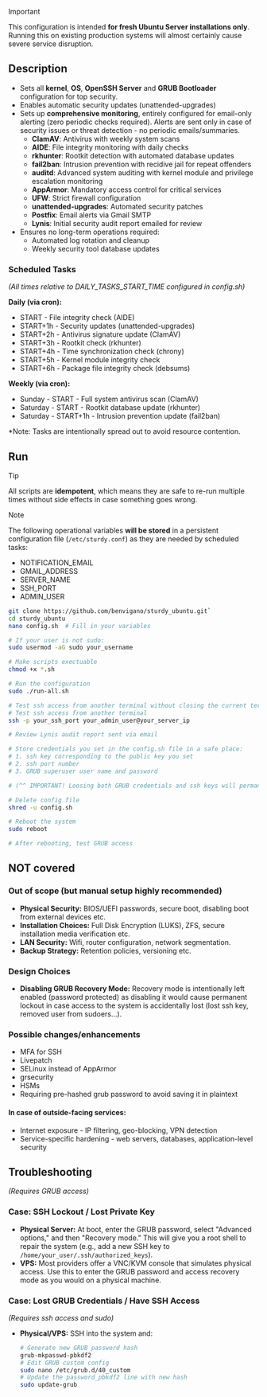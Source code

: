 > [!IMPORTANT] 
> This configuration is intended **for fresh Ubuntu Server installations only**. Running this on existing production systems will almost certainly cause severe service disruption.

## Description
- Sets all **kernel**, **OS**, **OpenSSH Server** and **GRUB Bootloader** configuration for top security.
- Enables automatic security updates (unattended-upgrades)
- Sets up **comprehensive monitoring**, entirely configured for email-only alerting (zero periodic checks required). Alerts are sent only in case of security issues or threat detection - no periodic emails/summaries.
  - **ClamAV**: Antivirus with weekly system scans
  - **AIDE**: File integrity monitoring with daily checks
  - **rkhunter**: Rootkit detection with automated database updates
  - **fail2ban**: Intrusion prevention with recidive jail for repeat offenders
  - **auditd**: Advanced system auditing with kernel module and privilege escalation monitoring
  - **AppArmor**: Mandatory access control for critical services
  - **UFW**: Strict firewall configuration
  - **unattended-upgrades**: Automated security patches
  - **Postfix**: Email alerts via Gmail SMTP
  - **Lynis**: Initial security audit report emailed for review
- Ensures no long-term operations required:
  - Automated log rotation and cleanup
  - Weekly security tool database updates

### Scheduled Tasks
*(All times relative to DAILY_TASKS_START_TIME configured in config.sh)*

**Daily (via cron):**
- START      - File integrity check (AIDE)
- START+1h   - Security updates (unattended-upgrades)
- START+2h   - Antivirus signature update (ClamAV)
- START+3h   - Rootkit check (rkhunter)
- START+4h   - Time synchronization check (chrony)
- START+5h   - Kernel module integrity check
- START+6h   - Package file integrity check (debsums)

**Weekly (via cron):**
- Sunday   - START      - Full system antivirus scan (ClamAV)
- Saturday - START      - Rootkit database update (rkhunter)
- Saturday - START+1h   - Intrusion prevention update (fail2ban)

*Note: Tasks are intentionally spread out to avoid resource contention.

## Run
> [!TIP]  
> All scripts are **idempotent**, which means they are safe to re-run multiple times without side effects in case something goes wrong.

> [!NOTE]
>The following operational variables **will be stored** in a persistent configuration file (`/etc/sturdy.conf`) as they are needed by scheduled tasks:
>- NOTIFICATION_EMAIL
>- GMAIL_ADDRESS
>- SERVER_NAME
>- SSH_PORT
>- ADMIN_USER

```bash
git clone https://github.com/benvigano/sturdy_ubuntu.git`
cd sturdy_ubuntu
nano config.sh  # Fill in your variables
```



```bash
# If your user is not sudo:
sudo usermod -aG sudo your_username
```

```bash
# Make scripts exectuable
chmod +x *.sh
```

```bash
# Run the configuration
sudo ./run-all.sh

# Test ssh access from another terminal without closing the current terminal
# Test ssh access from another terminal
ssh -p your_ssh_port your_admin_user@your_server_ip

# Review Lynis audit report sent via email

# Store credentials you set in the config.sh file in a safe place:
# 1. ssh key corresponding to the public key you set
# 2. ssh port number
# 3. GRUB superuser user name and password

# (^^ IMPORTANT! Loosing both GRUB credentials and ssh keys will permanently lock you out of your your system!)

# Delete config file
shred -u config.sh

# Reboot the system
sudo reboot

# After rebooting, test GRUB access
```

## NOT covered

### Out of scope (but manual setup **highly  recommended**)
- **Physical Security:** BIOS/UEFI passwords, secure boot, disabling boot from external devices etc.
- **Installation Choices:** Full Disk Encryption (LUKS), ZFS, secure installation media verification etc.
- **LAN Security:** Wifi, router configuration, network segmentation.
- **Backup Strategy:** Retention policies, versioning etc.

### Design Choices
- **Disabling GRUB Recovery Mode:** Recovery mode is intentionally left enabled (password protected) as disabling it would cause permanent lockout in case access to the system is accidentally lost (lost ssh key, removed user from sudoers...).

### Possible changes/enhancements
- MFA for SSH
- Livepatch
- SELinux instead of AppArmor
- grsecurity
- HSMs
- Requiring pre-hashed grub password to avoid saving it in plaintext
#### In case of **outside-facing services**:
- Internet exposure - IP filtering, geo-blocking, VPN detection
- Service-specific hardening - web servers, databases, application-level security

## Troubleshooting
*(Requires GRUB access)*
### Case: SSH Lockout / Lost Private Key
-   **Physical Server:** At boot, enter the GRUB password, select "Advanced options," and then "Recovery mode." This will give you a root shell to repair the system (e.g., add a new SSH key to `/home/your_user/.ssh/authorized_keys`).
-   **VPS:** Most providers offer a VNC/KVM console that simulates physical access. Use this to enter the GRUB password and access recovery mode as you would on a physical machine.

### Case: Lost GRUB Credentials / Have SSH Access
*(Requires ssh access and sudo)*
-   **Physical/VPS:** SSH into the system and:
    ```bash
    # Generate new GRUB password hash
    grub-mkpasswd-pbkdf2
    # Edit GRUB custom config
    sudo nano /etc/grub.d/40_custom
    # Update the password_pbkdf2 line with new hash
    sudo update-grub
    ```
